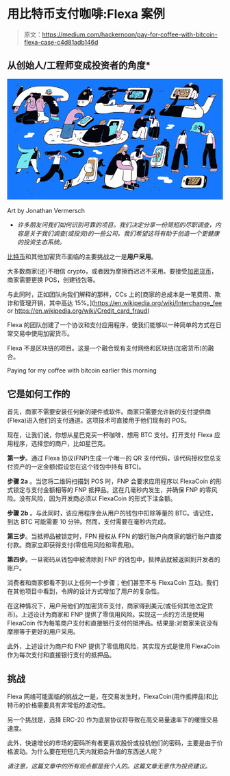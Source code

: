 # 用比特币支付咖啡:Flexa 案例

> 原文：<https://medium.com/hackernoon/pay-for-coffee-with-bitcoin-flexa-case-c4d81adb146d>

## 从创始人/工程师变成投资者的角度*

![](img/ab710b2a01606437965c92f000c4fb51.png)

Art by Jonathan Vermersch

* *许多朋友问我们如何识别可靠的项目。我们决定分享一份简短的尽职调查，内容是关于我们调查(或投资)的一些公司。我们希望这将有助于创造一个更健康的投资生态系统。*

[比特币](https://hackernoon.com/tagged/bitcoin)和其他加密货币面临的主要挑战之一是**用户采用**。

大多数商家(还)不相信 crypto，或者因为摩擦而迟迟不采用。要接受[加密货币](https://hackernoon.com/tagged/cryptocurrency)，商家需要更换 POS，创建钱包等。

与此同时，正如团队向我们解释的那样，CCs 上的[商家的总成本是一笔费用、欺诈和管理开销，其中高达 15%。](https://en.wikipedia.org/wiki/Interchange_fee or https://en.wikipedia.org/wiki/Credit_card_fraud)

Flexa 的团队创建了一个协议和支付应用程序，使我们能够以一种简单的方式在日常交易中使用加密货币。

Flexa 不是区块链的项目。这是一个融合现有支付网络和区块链(加密货币)的融合。

Paying for my coffee with bitcoin earlier this morning

## 它是如何工作的

首先，商家不需要安装任何新的硬件或软件。商家只需要允许新的支付提供商(Flexa)进入他们的支付通道。这项技术可直接用于他们现有的 POS。

现在，让我们说，你想从星巴克买一杯咖啡，想用 BTC 支付。打开支付 Flexa 应用程序，选择您的商户，比如星巴克。

**第一步**。通过 Flexa 协议(FNP)生成一个唯一的 QR 支付代码，该代码授权您总支付资产的一定金额(假设您在这个钱包中持有 BTC)。

**步骤 2a** 。当您将二维码扫描到 POS 时，FNP 会要求应用程序以 FlexaCoin 的形式锁定与支付金额相等的 FNP 抵押品。这在几毫秒内发生，并确保 FNP 的零风险。没有风险，因为开发商必须以 FlexaCoin 的形式下注金额。

**步骤 2b** 。与此同时，该应用程序会从用户的钱包中扣除等量的 BTC。请记住，到达 BTC 可能需要 10 分钟。然而，支付需要在毫秒内完成。

**第三步**。当抵押品被锁定时，FPN 授权从 FPN 的银行账户向商家的银行账户直接付款。商家立即获得支付(零信用风险和零费用)。

**第四步**。一旦密码从钱包中被清除到 FNP 的钱包中，抵押品就被返回到开发者的账户。

消费者和商家都看不到以上任何一个步骤；他们甚至不与 FlexaCoin 互动。我们在其他项目中看到，令牌的设计方式增加了用户的复杂性。

在这种情况下，用户用他们的加密货币支付，商家得到美元(或任何其他法定货币)。上述设计为商家和 FNP 提供了零信用风险。实现这一点的方法是使用 FlexaCoin 作为每笔商户支付和直接银行支付的抵押品。结果是:对商家来说没有摩擦等于更好的用户采用。

此外，上述设计为商户和 FNP 提供了零信用风险，其实现方式是使用 FlexaCoin 作为每次支付和直接银行支付的抵押品。

## 挑战

Flexa 网络可能面临的挑战之一是，在交易发生时，FlexaCoin(用作抵押品)和比特币的价格需要具有非常低的波动性。

另一个挑战是，选择 ERC-20 作为底层协议将导致在高交易量速率下的缓慢交易速度。

此外，快速增长的市场的密码所有者更喜欢股份或投机他们的密码，主要是由于价格波动。为什么要在短短几天内就把会升值的东西送人呢？

*请注意，这篇文章中的所有观点都是我个人的。这篇文章无意作为投资建议。*